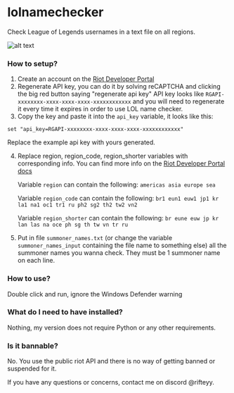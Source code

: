 # lolnamechecker
Check League of Legends usernames in a text file on all regions.

![alt text](https://media.discordapp.net/attachments/869861284621979681/1135234758977261669/Screenshot_4.png)




### How to setup?
1) Create an account on the [Riot Developer Portal](https://developer.riotgames.com/)
2) Regenerate API key, you can do it by solving reCAPTCHA and clicking the big red button saying "regenerate api key"
API key looks like `RGAPI-xxxxxxxx-xxxx-xxxx-xxxx-xxxxxxxxxxxx` and you will need to regenerate it every time it expires in order to use LOL name checker.
3) Copy the key and paste it into the `api_key` variable, it looks like this:
```
set "api_key=RGAPI-xxxxxxxx-xxxx-xxxx-xxxx-xxxxxxxxxxxx"
```
Replace the example api key with yours generated.

4) Replace region, region_code, region_shorter variables with corresponding info. You can find more info on the [Riot Developer Portal docs](https://developer.riotgames.com/docs/lol)

   Variable `region` can contain the following: `americas asia europe sea`
   
   Variable `region_code` can contain the following: `br1 eun1 euw1 jp1 kr la1 na1 oc1 tr1 ru ph2 sg2 th2 tw2 vn2`
   
   Variable `region_shorter` can contain the following: `br eune euw jp kr lan las na oce ph sg th tw vn tr ru`
   
5) Put in file `summoner_names.txt` (or change the variable `summoner_names_input` containing the file name to something else) all the summoner names you wanna check. They must be 1 summoner name on each line.


### How to use?
Double click and run, ignore the Windows Defender warning

### What do I need to have installed?
Nothing, my version does not require Python or any other requirements.

### Is it bannable?
No. You use the public riot API and there is no way of getting banned or suspended for it.


If you have any questions or concerns, contact me on discord @rifteyy.
